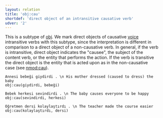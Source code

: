 ```yaml
---
layout: relation
title: 'obj:cau'
shortdef: 'direct object of an intransitive causative verb'
udver: '2'
---
```


This is a subtype of [obj]().
We mark direct objects of causative [voice](tr-dep/Voice) intransitive verbs with this subtype,
since the interpretation is different in comparison to a direct object of a non-causative verb.
In general, if the verb is intransitive, direct object indicates the "causee",
the subject of the content verb, or the entity that performs the action.
If the verb is transitive the direct object is the entity that is acted upon as in the non-causative case (see [nmod:cau](nmod-cau)).

~~~ sdparse
Annesi bebeği giydirdi . \n His mother dressed (caused to dress) the baby
obj:cau(giydirdi, bebeği)
~~~

~~~ sdparse
Bebek herkesi sevindirdi . \n The baby causes everyone to be happy
obj:cau(sevindirdi, herkesi)
~~~

~~~ sdparse
Öğretmen dersi kolaylaştırdı . \n The teacher made the course easier
obj:cau(kolaylaştırdı, dersi)
~~~

<!-- Interlanguage links updated Po 11. listopadu 2024, 20:11:13 CET -->
